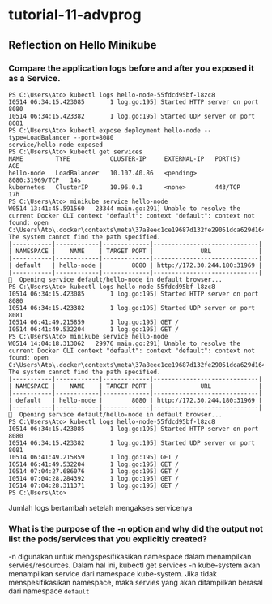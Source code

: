 # tutorial-11-advprog

## Reflection on Hello Minikube

### Compare the application logs before and after you exposed it as a Service.
```
PS C:\Users\Ato> kubectl logs hello-node-55fdcd95bf-l8zc8
I0514 06:34:15.423085       1 log.go:195] Started HTTP server on port 8080
I0514 06:34:15.423382       1 log.go:195] Started UDP server on port  8081
PS C:\Users\Ato> kubectl expose deployment hello-node --type=LoadBalancer --port=8080
service/hello-node exposed
PS C:\Users\Ato> kubectl get services
NAME         TYPE           CLUSTER-IP     EXTERNAL-IP   PORT(S)          AGE
hello-node   LoadBalancer   10.107.40.86   <pending>     8080:31969/TCP   14s
kubernetes   ClusterIP      10.96.0.1      <none>        443/TCP          17h
PS C:\Users\Ato> minikube service hello-node
W0514 13:41:45.591560   23344 main.go:291] Unable to resolve the current Docker CLI context "default": context "default": context not found: open C:\Users\Ato\.docker\contexts\meta\37a8eec1ce19687d132fe29051dca629d164e2c4958ba141d5f4133a33f0688f\meta.json: The system cannot find the path specified.
|-----------|------------|-------------|-----------------------------|
| NAMESPACE |    NAME    | TARGET PORT |             URL             |
|-----------|------------|-------------|-----------------------------|
| default   | hello-node |        8080 | http://172.30.244.180:31969 |
|-----------|------------|-------------|-----------------------------|
🎉  Opening service default/hello-node in default browser...
PS C:\Users\Ato> kubectl logs hello-node-55fdcd95bf-l8zc8
I0514 06:34:15.423085       1 log.go:195] Started HTTP server on port 8080
I0514 06:34:15.423382       1 log.go:195] Started UDP server on port  8081
I0514 06:41:49.215859       1 log.go:195] GET /
I0514 06:41:49.532204       1 log.go:195] GET /
PS C:\Users\Ato> minikube service hello-node
W0514 14:04:18.313062   29976 main.go:291] Unable to resolve the current Docker CLI context "default": context "default": context not found: open C:\Users\Ato\.docker\contexts\meta\37a8eec1ce19687d132fe29051dca629d164e2c4958ba141d5f4133a33f0688f\meta.json: The system cannot find the path specified.
|-----------|------------|-------------|-----------------------------|
| NAMESPACE |    NAME    | TARGET PORT |             URL             |
|-----------|------------|-------------|-----------------------------|
| default   | hello-node |        8080 | http://172.30.244.180:31969 |
|-----------|------------|-------------|-----------------------------|
🎉  Opening service default/hello-node in default browser...
PS C:\Users\Ato> kubectl logs hello-node-55fdcd95bf-l8zc8
I0514 06:34:15.423085       1 log.go:195] Started HTTP server on port 8080
I0514 06:34:15.423382       1 log.go:195] Started UDP server on port  8081
I0514 06:41:49.215859       1 log.go:195] GET /
I0514 06:41:49.532204       1 log.go:195] GET /
I0514 07:04:27.686076       1 log.go:195] GET /
I0514 07:04:28.284392       1 log.go:195] GET /
I0514 07:04:28.311371       1 log.go:195] GET /
PS C:\Users\Ato>
```
Jumlah logs bertambah setelah mengakses servicenya

### What is the purpose of the `-n` option and why did the output not list the pods/services that you explicitly created?

-n digunakan untuk mengspesifikasikan namespace dalam menampilkan servies/resources. Dalam hal ini, kubectl get services -n kube-system akan menampilkan service dari namespace kube-system. Jika tidak menspesifikasikan namespace, maka servies yang akan ditampilkan berasal dari namespace `default`
